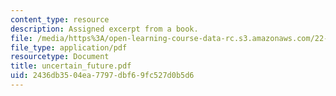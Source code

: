 ```yaml
---
content_type: resource
description: Assigned excerpt from a book.
file: /media/https%3A/open-learning-course-data-rc.s3.amazonaws.com/22-812j-managing-nuclear-technology-spring-2004/2436db3504ea7797dbf69fc527d0b5d6_uncertain_future.pdf
file_type: application/pdf
resourcetype: Document
title: uncertain_future.pdf
uid: 2436db35-04ea-7797-dbf6-9fc527d0b5d6
---
```

